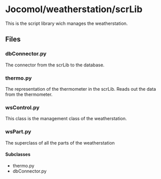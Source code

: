 # Jocomol/weatherstation/scrLib
This is the script library wich manages the weatherstation.

## Files

### dbConnector.py
The connector from the scrLib to the database.

### thermo.py
The representation of the thermometer in the scrLib. Reads out the data from the thermometer.

### wsControl.py
This class is the management class of the weatherstation.

### wsPart.py
The superclass of all the parts of the weatherstation

#### Subclasses
- thermo.py
- dbConnector.py
